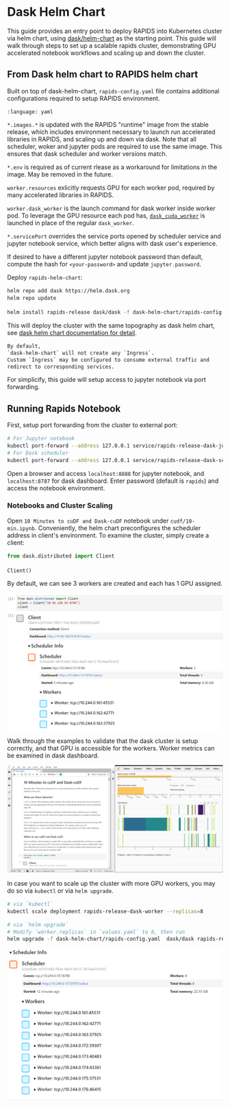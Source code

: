 Dask Helm Chart
===============

This guide provides an entry point to deploy RAPIDS into Kubernetes cluster via helm chart,
using [dask/helm-chart](https://github.com/dask/helm-chart) as the starting point.
This guide will walk through steps to set up a scalable rapids cluster,
demonstrating GPU accelerated notebook workflows and scaling up and down the cluster.
## From Dask helm chart to RAPIDS helm chart

Built on top of dask-helm-chart,
`rapids-config.yaml` file contains additional configurations required to setup RAPIDS environment.

```{literalinclude} ./dask-helm-chart/rapids-config.yaml
:language: yaml
```

`*.images.*` is updated with the RAPIDS "runtime" image from the stable release,
which includes environment necessary to launch run accelerated libraries in RAPIDS,
and scaling up and down via dask.
Note that all scheduler,
woker and jupyter pods are required to use the same image.
This ensures that dask scheduler and worker versions match.

`*.env` is required as of current rlease as a workaround for limitations in the image.
May be removed in the future.

`worker.resources` exlicitly requests GPU for each worker pod,
required by many accelerated libraries in RAPIDS.

`worker.dask_worker` is the launch command for dask worker inside worker pod.
To leverage the GPU resource each pod has,
[`dask_cuda_worker`](https://docs.rapids.ai/api/dask-cuda/stable/index.html) is launched in place of the regular `dask_worker`.

`*.servicePort` overrides the service ports opened by scheduler service and jupyter notebook service,
which better aligns with dask user's experience.

If desired to have a different jupyter notebook password than default,
compute the hash for `<your-password>` and update `jupyter.password`.

Deploy `rapids-helm-chart`:
```bash
helm repo add dask https://helm.dask.org
helm repo update

helm install rapids-release dask/dask -f dask-helm-chart/rapids-config.yaml
```

This will deploy the cluster with the same topography as dask helm chart,
see [dask helm chart documentation for detail](https://artifacthub.io/packages/helm/dask/dask).

```{note}
By default,
`dask-helm-chart` will not create any `Ingress`.
Custom `Ingress` may be configured to consume external traffic and redirect to corresponding services.
```

For simplicify, this guide will setup access to jupyter notebook via port forwarding.

## Running Rapids Notebook

First, setup port forwarding from the cluster to external port:

```bash
# For Jupyter notebook
kubectl port-forward --address 127.0.0.1 service/rapids-release-dask-jupyter 8888:80 &
# For Dask scheduler
kubectl port-forward --address 127.0.0.1 service/rapids-release-dask-scheduler 8787:80 &
```

Open a browser and access `localhost:8888` for jupyter notebook,
and `localhost:8787` for dask dashboard.
Enter password (default is `rapids`) and access the notebook environment.

### Notebooks and Cluster Scaling

Open `10 Minutes to cuDF and Dask-cuDF` notebook under `cudf/10-min.ipynb`.
Conveniently,
the helm chart preconfigures the scheduler address in client's environment.
To examine the cluster,
simply create a client:

```python
from dask.distributed import Client

Client()
```

By default,
we can see 3 workers are created and each has 1 GPU assigned.

![dask worker](../../_static/daskworker.PNG)

Walk through the examples to validate that the dask cluster is setup correctly,
and that GPU is accessible for the workers.
Worker metrics can be examined in dask dashboard.

![dask worker](../../_static/workingdask.PNG)

In case you want to scale up the cluster with more GPU workers,
you may do so via `kubectl` or via `helm upgrade`.

```bash
# via `kubectl`
kubectl scale deployment rapids-release-dask-worker --replicas=8
```

```bash
# via `helm upgrade`
# Modify `worker.replicas` in `values.yaml` to 8, then run
helm upgrade -f dask-helm-chart/rapids-config.yaml  dask/dask rapids-release
```

![dask worker](../../_static/eightworkers.PNG)
